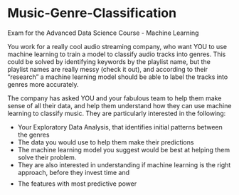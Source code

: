 # Music-Genre-Classification
Exam for the Advanced Data Science Course - Machine Learning



You work for a really cool audio streaming company, who want YOU to use machine learning to train a model to classify audio tracks into genres. This could be solved by identifying keywords by the playlist name, but the playlist names are really messy (check it out), and according to their “research” a machine learning model should be able to label the tracks into genres more accurately.

The company has asked YOU and your fabulous team to help them make sense of all their data, and help them understand how they can use machine learning to classify music. They are particularly interested in the following:
- Your Exploratory Data Analysis, that identifies initial patterns between the genres
- The data you would use to help them make their predictions
- The machine learning model you suggest would be best at helping them solve their problem. 
- They are also interested in understanding if machine learning is the right approach, before they invest time and $$$$
- The features with most predictive power
